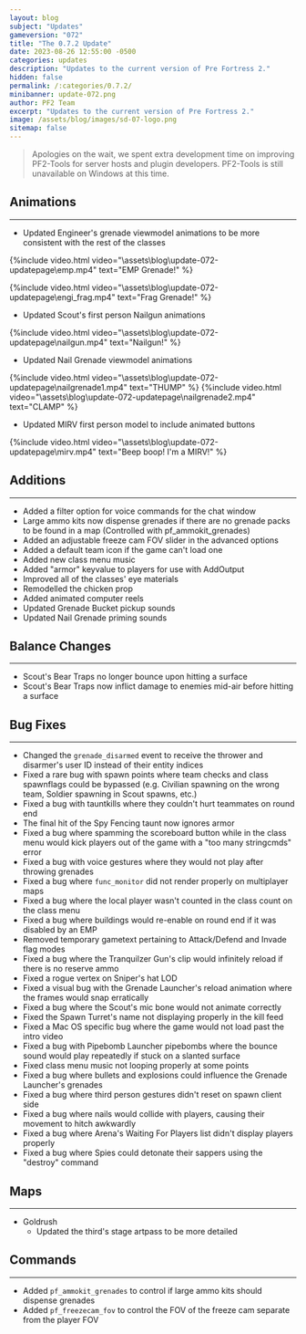 ```yaml
---
layout: blog
subject: "Updates"
gameversion: "072"
title: "The 0.7.2 Update"
date: 2023-08-26 12:55:00 -0500
categories: updates
description: "Updates to the current version of Pre Fortress 2."
hidden: false
permalink: /:categories/0.7.2/ 
minibanner: update-072.png
author: PF2 Team
excerpt: "Updates to the current version of Pre Fortress 2."
image: /assets/blog/images/sd-07-logo.png
sitemap: false
---
```


> Apologies on the wait, we spent extra development time on improving PF2-Tools for server hosts and plugin developers. PF2-Tools is still unavailable on Windows at this time. 


## Animations
---
- Updated Engineer's grenade viewmodel animations to be more consistent with the rest of the classes

{%include video.html video="\assets\blog\update-072-updatepage\emp.mp4" text="EMP Grenade!" %}

{%include video.html video="\assets\blog\update-072-updatepage\engi_frag.mp4" text="Frag Grenade!" %}

- Updated Scout's first person Nailgun animations

{%include video.html video="\assets\blog\update-072-updatepage\nailgun.mp4" text="Nailgun!" %}

- Updated Nail Grenade viewmodel animations

{%include video.html video="\assets\blog\update-072-updatepage\nailgrenade1.mp4" text="THUMP" %}
{%include video.html video="\assets\blog\update-072-updatepage\nailgrenade2.mp4" text="CLAMP" %}

- Updated MIRV first person model to include animated buttons

{%include video.html video="\assets\blog\update-072-updatepage\mirv.mp4" text="Beep boop! I'm a MIRV!" %}


## Additions
---
- Added a filter option for voice commands for the chat window
- Large ammo kits now dispense grenades if there are no grenade packs to be found in a map (Controlled with pf_ammokit_grenades)
- Added an adjustable freeze cam FOV slider in the advanced options
- Added a default team icon if the game can't load one
- Added new class menu music
- Added "armor" keyvalue to players for use with AddOutput
- Improved all of the classes' eye materials
- Remodelled the chicken prop
- Added animated computer reels
- Updated Grenade Bucket pickup sounds
- Updated Nail Grenade priming sounds
	

## Balance Changes
---
- Scout's Bear Traps no longer bounce upon hitting a surface
- Scout's Bear Traps now inflict damage to enemies mid-air before hitting a surface


## Bug Fixes
---
- Changed the ``grenade_disarmed`` event to receive the thrower and disarmer's user ID instead of their entity indices
- Fixed a rare bug with spawn points where team checks and class spawnflags could be bypassed (e.g. Civilian spawning on the wrong team, Soldier spawning in Scout spawns, etc.)
- Fixed a bug with tauntkills where they couldn't hurt teammates on round end
- The final hit of the Spy Fencing taunt now ignores armor 
- Fixed a bug where spamming the scoreboard button while in the class menu would kick players out of the game with a "too many stringcmds" error
- Fixed a bug with voice gestures where they would not play after throwing grenades
- Fixed a bug where ``func_monitor`` did not render properly on multiplayer maps
- Fixed a bug where the local player wasn't counted in the class count on the class menu
- Fixed a bug where buildings would re-enable on round end if it was disabled by an EMP
- Removed temporary gametext pertaining to Attack/Defend and Invade flag modes
- Fixed a bug where the Tranquilzer Gun's clip would infinitely reload if there is no reserve ammo
- Fixed a rogue vertex on Sniper's hat LOD
- Fixed a visual bug with the Grenade Launcher's reload animation where the frames would snap erratically
- Fixed a bug where the Scout's mic bone would not animate correctly
- Fixed the Spawn Turret's name not displaying properly in the kill feed
- Fixed a Mac OS specific bug where the game would not load past the intro video
- Fixed a bug with Pipebomb Launcher pipebombs where the bounce sound would play repeatedly if stuck on a slanted surface
- Fixed class menu music not looping properly at some points
- Fixed a bug where bullets and explosions could influence the Grenade Launcher's grenades
- Fixed a bug where third person gestures didn't reset on spawn client side
- Fixed a bug where nails would collide with players, causing their movement to hitch awkwardly
- Fixed a bug where Arena's Waiting For Players list didn't display players properly
- Fixed a bug where Spies could detonate their sappers using the "destroy" command


## Maps
---
- Goldrush
	- Updated the third's stage artpass to be more detailed


## Commands
---
- Added `pf_ammokit_grenades` to control if large ammo kits should dispense grenades
- Added `pf_freezecam_fov` to control the FOV of the freeze cam separate from the player FOV
